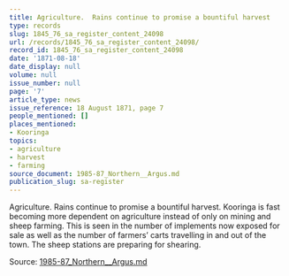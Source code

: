 ```yaml
---
title: Agriculture.  Rains continue to promise a bountiful harvest
type: records
slug: 1845_76_sa_register_content_24098
url: /records/1845_76_sa_register_content_24098/
record_id: 1845_76_sa_register_content_24098
date: '1871-08-18'
date_display: null
volume: null
issue_number: null
page: '7'
article_type: news
issue_reference: 18 August 1871, page 7
people_mentioned: []
places_mentioned:
- Kooringa
topics:
- agriculture
- harvest
- farming
source_document: 1985-87_Northern__Argus.md
publication_slug: sa-register
---
```


Agriculture.  Rains continue to promise a bountiful harvest.  Kooringa is fast becoming more dependent on agriculture instead of only on mining and sheep farming.  This is seen in the number of implements now exposed for sale as well as the number of farmers’ carts travelling in and out of the town.  The sheep stations are preparing for shearing.

Source: [1985-87_Northern__Argus.md](/downloads/markdown/1985-87_Northern__Argus.md)
